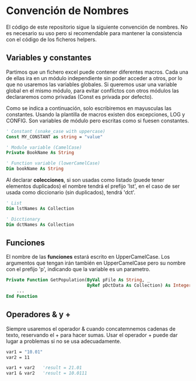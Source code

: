 # Convención de Nombres

El código de este repositorio sigue la siguiente convención de nombres. No es necesario su uso pero si recomendable para mantener la consistencia con el código de los ficheros helpers.

## Variables y constantes

Partimos que un fichero excel puede contener diferentes macros. Cada una de ellas ira en un módulo independiente sin poder acceder a otros, por lo que no usaremos las variables globales. Si queremos usar una variable global en el mismo módulo, para evitar conflictos con otros módulos las declararemos como privadas (Const es privada por defecto).

Como se indica a continuación, solo escribiremos en mayusculas las constantes. Usando la plantilla de macros existen dos excepciones, LOG y CONFIG. Son variables de módulo pero escritas como si fuesen constantes.

```vb
' Constant (snake_case with uppercase)
Const MY_CONSTANT as string = "value"

' Module variable (CamelCase)
Private BookName As String

' Function variable (lowerCamelCase)
Dim bookName As String

```

Al declarar **colecciones**, si son usadas como listado (puede tener elementos duplicados) el nombre tendrá el prefijo 'lst', en el caso de ser usada como diccionario (sin duplicados), tendrá 'dct'.

```vb
' List
Dim lstNames As Collection

' Dicctionary
Dim dctNames As Collection
```

## Funciones

El nombre de las **funciones** estará escrito en UpperCamelCase. Los argumentos que tengan irán también en UpperCamelCase pero su nombre con el prefijo 'p', indicando que la variable es un parametro.

```vb
Private Function GetPopulation(ByVal pFile As String, _
                               ByRef pDctData As Collection) As Integer
    ...
End Function
```

## Operadores & y +

Siempre usaremos el operador & cuando concatemnemos cadenas de texto, reservando el + para hacer sumas. Usar el operador + puede dar lugar a problemas si no se usa adecuadamente.

```vb
var1 = "10.01"
var2 = 11

var1 + var2   'result = 21.01
var1 & var2   'result = 10.0111
```
